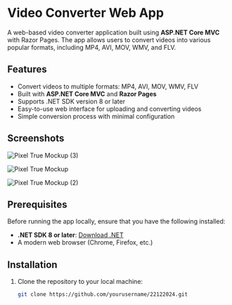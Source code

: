 # Video Converter Web App

A web-based video converter application built using **ASP.NET Core MVC** with Razor Pages. The app allows users to convert videos into various popular formats, including MP4, AVI, MOV, WMV, and FLV.

## Features

- Convert videos to multiple formats: MP4, AVI, MOV, WMV, FLV
- Built with **ASP.NET Core MVC** and **Razor Pages**
- Supports .NET SDK version 8 or later
- Easy-to-use web interface for uploading and converting videos
- Simple conversion process with minimal configuration

## Screenshots



![Pixel True Mockup (3)](https://github.com/user-attachments/assets/2aa35e06-920b-447d-8b15-ad7db7606afc)


> 
![Pixel True Mockup](https://github.com/user-attachments/assets/cf34a63e-c755-4784-9682-96c2e59c0c53)
> 
![Pixel True Mockup (2)](https://github.com/user-attachments/assets/05cbeea7-41b5-48d3-b2a5-b0fdf1a1c9e2)

## Prerequisites

Before running the app locally, ensure that you have the following installed:

- **.NET SDK 8 or later**: [Download .NET](https://dotnet.microsoft.com/download/dotnet)
- A modern web browser (Chrome, Firefox, etc.)

## Installation

1. Clone the repository to your local machine:

   ```bash
   git clone https://github.com/yourusername/22122024.git
